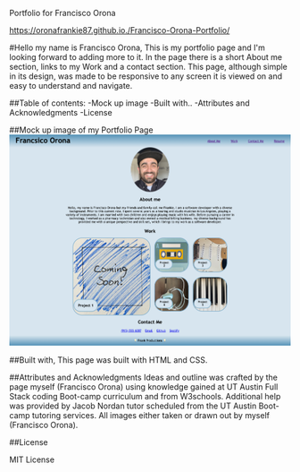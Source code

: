 Portfolio for Francisco Orona

https://oronafrankie87.github.io./Francisco-Orona-Portfolio/

#Hello my name is Francisco Orona, This is my portfolio page and I'm looking forward to adding more to it.  In the page there is a short About me section, links to my Work and a contact section.  This page, although simple in its design, was made to be responsive to any screen it is viewed on and easy to understand and navigate.

##Table of contents:
-Mock up image
-Built with..
-Attributes and Acknowledgments
-License

##Mock up image of my Portfolio Page
![Getting Started](./assets/Images/Francisco%20Orona%20Portfolio.png)

##Built with,
This page was built with HTML and CSS.  

##Attributes and Acknowledgments
Ideas and outline was crafted by the page myself (Francisco Orona) using knowledge gained at UT Austin Full Stack coding Boot-camp curriculum and from W3schools.  Additional help was provided by Jacob Nordan tutor scheduled from the UT Austin Boot-camp tutoring services.  All images either taken or drawn out by myself (Francisco Orona).

##License

MIT License